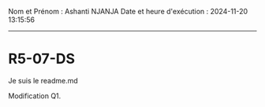 Nom et Prénom : Ashanti NJANJA
Date et heure d'exécution : 2024-11-20 13:15:56

---

# R5-07-DS
Je suis le readme.md

Modification Q1.
